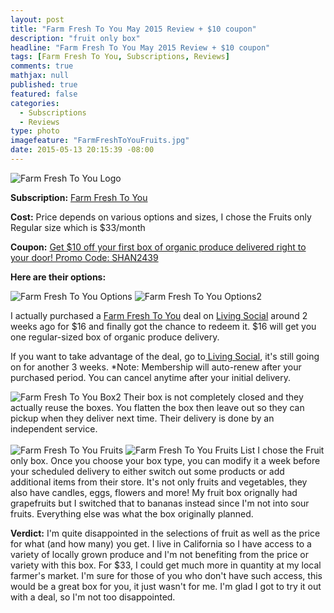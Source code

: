 ```yaml
---
layout: post
title: "Farm Fresh To You May 2015 Review + $10 coupon"
description: "fruit only box"
headline: "Farm Fresh To You May 2015 Review + $10 coupon"
tags: [Farm Fresh To You, Subscriptions, Reviews]
comments: true
mathjax: null
published: true
featured: false
categories: 
  - Subscriptions
  - Reviews
type: photo
imagefeature: "FarmFreshToYouFruits.jpg"
date: 2015-05-13 20:15:39 -08:00
---
```

![Farm Fresh To You Logo](/images/FarmFreshToYouLogo.jpg)
<p><b>Subscription:</b> <a href="http://www.shareasale.com/r.cfm?b=688636&u=1115177&m=57183&urllink=&afftrack=">Farm Fresh To You</a></p>
<p><b>Cost:</b> Price depends on various options and sizes, I chose the Fruits only Regular size which is $33/month</p>
<p><b>Coupon:</b> <a href="http://www.shareasale.com/r.cfm?b=702552&u=1115177&m=57183&urllink=&afftrack=">Get $10 off your first box of organic produce delivered right to your door! Promo Code: SHAN2439</a></p>

<b>Here are their options:</b>

![Farm Fresh To You Options](/images/FarmFreshToYouOptions.png)
![Farm Fresh To You Options2](/images/FarmFreshToYouOptions2.png)

<p>I actually purchased a <a href="http://www.shareasale.com/r.cfm?b=688636&u=1115177&m=57183&urllink=&afftrack=">Farm Fresh To You</a> deal on <a href="http://www.livingsocial.com/deals/1439040?rpi=191165374&rui=28043398"> Living Social</a> around 2 weeks ago for $16 and finally got the chance to redeem it. $16 will get you one regular-sized box of organic produce delivery.</p>

<p>If you want to take advantage of the deal, go to<a href="http://www.livingsocial.com/deals/1439040?rpi=191165374&rui=28043398"> Living Social</a>, it's still going on for another 3 weeks. *Note: Membership will auto-renew after your purchased period. You can cancel anytime after your initial delivery.</p>

![Farm Fresh To You Box2](/images/FarmFreshToYouBox2.jpg)
Their box is not completely closed and they actually reuse the boxes. You flatten the box then leave out so they can pickup when they deliver next time. 
Their delivery is done by an independent service.
<br>
<br>
![Farm Fresh To You Fruits](/images/FarmFreshToYouFruits.jpg)
![Farm Fresh To You Fruits List](/images/FarmFreshToYouFruitsList.jpg)
I chose the Fruit only box. Once you choose your box type, you can modify it a week before your scheduled delivery to either switch out some products or add additional items from their store. 
It's not only fruits and vegetables, they also have candles, eggs, flowers and more! My fruit box orignally had grapefruits but I switched that to bananas instead since I'm not into sour fruits. Everything else was what the box originally planned. 

<p><b>Verdict:</b> I'm quite disappointed in the selections of fruit as well as the price for what (and how many) you get. I live in California so I have access to a variety of locally grown produce and I'm not benefiting from the price or variety with this box. 
For $33, I could get much more in quantity at my local farmer's market. I'm sure for those of you who don't have such access, this would be a great box for you, it just wasn't for me. I'm glad I got to try it out with a deal, so I'm not too disappointed.</p>
